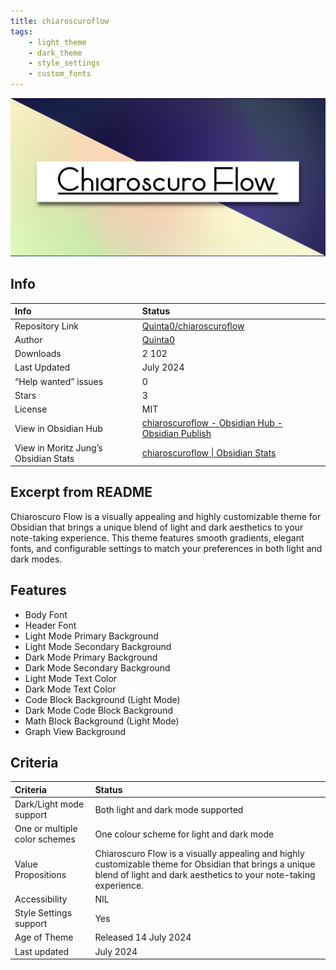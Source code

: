 ```yaml
---
title: chiaroscuroflow 
tags:
    - light_theme
    - dark_theme
    - style_settings
    - custom_fonts
---
```


<img src="https://raw.githubusercontent.com/Quinta0/chiaroscuroflow/refs/heads/master/image.png">

## Info
| Info | Status |
| :--- | :--- |
| Repository Link | [Quinta0/chiaroscuroflow](https://github.com/Quinta0/chiaroscuroflow) |
| Author | [Quinta0](https://github.com/Quinta0) |
| Downloads | 2 102 |
| Last Updated | July 2024 |
| “Help wanted” issues | 0 |
| Stars | 3 |
| License | MIT |
| View in Obsidian Hub | [chiaroscuroflow \- Obsidian Hub \- Obsidian Publish](https://publish.obsidian.md/hub/02+-+Community+Expansions/02.05+All+Community+Expansions/Themes/chiaroscuroflow) |
| View in Moritz Jung’s Obsidian Stats | [chiaroscuroflow \| Obsidian Stats](https://www.moritzjung.dev/obsidian-stats/themes/chiaroscuroflow/) |

## Excerpt from README
Chiaroscuro Flow is a visually appealing and highly customizable theme for Obsidian that brings a unique blend of light and dark aesthetics to your note-taking experience. This theme features smooth gradients, elegant fonts, and configurable settings to match your preferences in both light and dark modes.

## Features
- Body Font
- Header Font
- Light Mode Primary Background
- Light Mode Secondary Background
- Dark Mode Primary Background
- Dark Mode Secondary Background
- Light Mode Text Color
- Dark Mode Text Color
- Code Block Background (Light Mode)
- Dark Mode Code Block Background
- Math Block Background (Light Mode)
- Graph View Background

## Criteria
| Criteria | Status | 
| :--- | :--- | 
| Dark/Light mode support | Both light and dark mode supported | 
| One or multiple color schemes | One colour scheme for light and dark mode | 
| Value Propositions | Chiaroscuro Flow is a visually appealing and highly customizable theme for Obsidian that brings a unique blend of light and dark aesthetics to your note-taking experience.  |
| Accessibility | NIL | 
| Style Settings support | Yes | 
| Age of Theme | Released 14 July 2024 | 
| Last updated | July 2024 | 